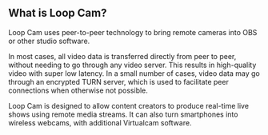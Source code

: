 ## What is **Loop Cam?**
Loop Cam uses peer-to-peer technology to bring remote cameras into OBS or other studio software. 

In most cases, all video data is transferred directly from peer to peer, without needing to go through any video server. This results in high-quality video with super low latency. In a small number of cases, video data may go through an encrypted TURN server, which is used to facilitate peer connections when otherwise not possible.

Loop Cam is designed to allow content creators to produce real-time live shows using remote media streams. It can also turn smartphones into wireless webcams, with additional Virtualcam software.
